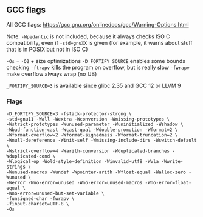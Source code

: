 ## GCC flags

All GCC flags: https://gcc.gnu.org/onlinedocs/gcc/Warning-Options.html

Note: `-Wpedantic` is not included, because it always checks ISO C compatibility,
even if `-std=gnuXX` is given (for example, it warns about stuff that is in POSIX
but not in ISO C)

`-Os` = `-O2` + size optimizations
`-D_FORTIFY_SOURCE` enables some bounds checking
`-ftrapv` kills the program on overflow, but is really slow
`-fwrapv` make overflow always wrap (no UB)

`_FORTIFY_SOURCE=3` is available since glibc 2.35 and GCC 12 or LLVM 9

### Flags

```
-D_FORTIFY_SOURCE=3 -fstack-protector-strong \
-std=gnu11 -Wall -Wextra -Wconversion -Wmissing-prototypes \
-Wstrict-prototypes -Wunused-parameter -Wuninitialized -Wshadow \
-Wbad-function-cast -Wcast-qual -Wdouble-promotion -Wformat=2 \
-Wformat-overflow=2 -Wformat-signedness -Wformat-truncation=2 \
-Wnull-dereference -Winit-self -Wmissing-include-dirs -Wswitch-default \
-Wstrict-overflow=4 -Warith-conversion -Wduplicated-branches -Wduplicated-cond \
-Wlogical-op -Wold-style-definition -Winvalid-utf8 -Wvla -Wwrite-strings \
-Wunused-macros -Wundef -Wpointer-arith -Wfloat-equal -Walloc-zero -Wunused \
-Werror -Wno-error=unused -Wno-error=unused-macros -Wno-error=float-equal \
-Wno-error=unused-but-set-variable \
-funsigned-char -fwrapv \
-finput-charset=UTF-8 \
-Os
```
